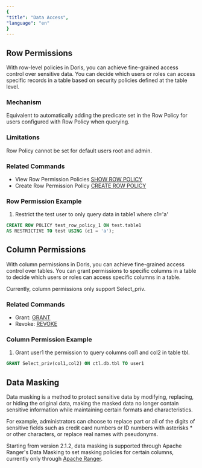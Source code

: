 ```yaml
---
{
"title": "Data Access",
"language": "en"
}
---
```


<!-- 
Licensed to the Apache Software Foundation (ASF) under one
or more contributor license agreements.  See the NOTICE file
distributed with this work for additional information
regarding copyright ownership.  The ASF licenses this file
to you under the Apache License, Version 2.0 (the
"License"); you may not use this file except in compliance
with the License.  You may obtain a copy of the License at

  http://www.apache.org/licenses/LICENSE-2.0

Unless required by applicable law or agreed to in writing,
software distributed under the License is distributed on an
"AS IS" BASIS, WITHOUT WARRANTIES OR CONDITIONS OF ANY
KIND, either express or implied.  See the License for the
specific language governing permissions and limitations
under the License.
-->

## Row Permissions

With row-level policies in Doris, you can achieve fine-grained access control over sensitive data. You can decide which users or roles can access specific records in a table based on security policies defined at the table level.

### Mechanism

Equivalent to automatically adding the predicate set in the Row Policy for users configured with Row Policy when querying.

### Limitations

Row Policy cannot be set for default users root and admin.

### Related Commands
- View Row Permission Policies [SHOW ROW POLICY](../../../sql-manual/sql-statements/Show-Statements/SHOW-POLICY.md)
- Create Row Permission Policy [CREATE ROW POLICY](../../../sql-manual/sql-statements/Data-Definition-Statements/Create/CREATE-POLICY.md)

### Row Permission Example
1. Restrict the test user to only query data in table1 where c1='a'

```sql
CREATE ROW POLICY test_row_policy_1 ON test.table1 
AS RESTRICTIVE TO test USING (c1 = 'a');
```

## Column Permissions
With column permissions in Doris, you can achieve fine-grained access control over tables. You can grant permissions to specific columns in a table to decide which users or roles can access specific columns in a table.

Currently, column permissions only support Select_priv.

### Related Commands
- Grant: [GRANT](../../../sql-manual/sql-statements/Account-Management-Statements/GRANT.md)
- Revoke: [REVOKE](../../../sql-manual/sql-statements/Account-Management-Statements/REVOKE.md)

### Column Permission Example

1. Grant user1 the permission to query columns col1 and col2 in table tbl.

```sql
GRANT Select_priv(col1,col2) ON ctl.db.tbl TO user1
```

## Data Masking
Data masking is a method to protect sensitive data by modifying, replacing, or hiding the original data, making the masked data no longer contain sensitive information while maintaining certain formats and characteristics.

For example, administrators can choose to replace part or all of the digits of sensitive fields such as credit card numbers or ID numbers with asterisks * or other characters, or replace real names with pseudonyms.

Starting from version 2.1.2, data masking is supported through Apache Ranger's Data Masking to set masking policies for certain columns, currently only through [Apache Ranger](ranger.md).

